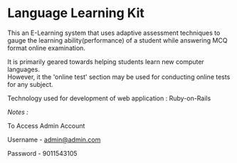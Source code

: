 Language Learning Kit
======================

This an E-Learning system that uses adaptive assessment techniques to gauge the learning ability(performance) of a student while answering MCQ format online examination.
  
It is primarily geared towards helping students learn new computer languages.  
However, it the 'online test' section may be used for conducting online tests for any subject.

Technology used for development of web application : Ruby-on-Rails


*Notes :*

To Access Admin Account

Username - admin@admin.com

Password - 9011543105
